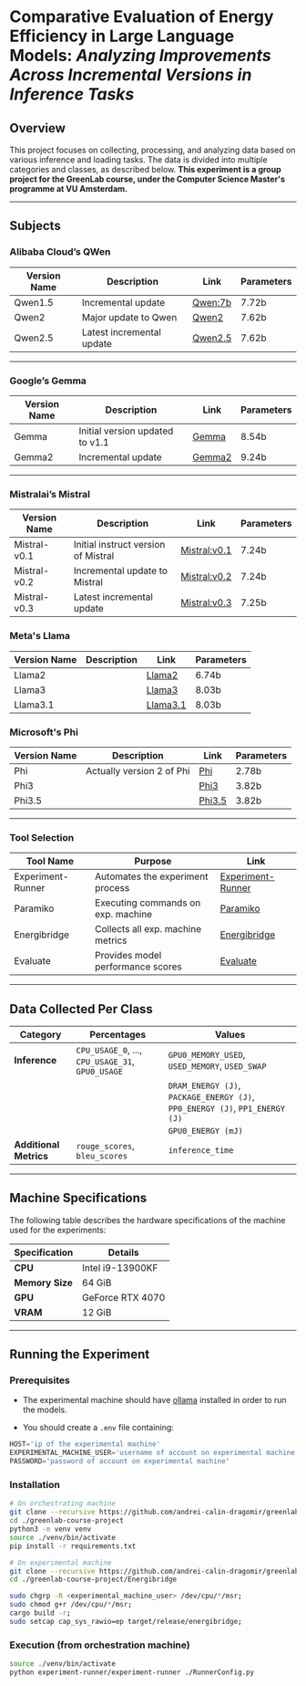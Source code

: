 # Comparative Evaluation of Energy Efficiency in Large Language Models: _Analyzing Improvements Across Incremental Versions in Inference Tasks_

## Overview

This project focuses on collecting, processing, and analyzing data based on various inference and loading tasks. The data is divided into multiple categories and classes, as described below.
**This experiment is a group project for the GreenLab course, under the Computer Science Master's programme at VU Amsterdam.**

---

## Subjects

### Alibaba Cloud’s QWen

| Version Name    | Description                     | Link                                             | Parameters |
| --------------- | ------------------------------- | ------------------------------------------------ | ---------- |
| Qwen1.5         | Incremental update              | [Qwen:7b](https://ollama.com/library/qwen:7b "‌") | 7.72b      |
| Qwen2           | Major update to Qwen            | [Qwen2](https://ollama.com/library/qwen2 "‌")     | 7.62b      |
| Qwen2.5         | Latest incremental update       | [Qwen2.5](https://ollama.com/library/qwen2.5 "‌") | 7.62b      |

---

### Google’s Gemma

| Version Name    | Description                     | Link                                          | Parameters |
| --------------- | ------------------------------- | --------------------------------------------- | ---------- |
| Gemma           | Initial version updated to v1.1 | [Gemma](https://ollama.com/library/gemma "‌")  | 8.54b      |
| Gemma2          | Incremental update              | [Gemma2](https://ollama.com/library/gemma2 "‌")| 9.24b      |

---

### Mistralai’s Mistral

| Version Name    | Description                         | Link                                                       | Parameters |
| --------------- | ----------------------------------- | ---------------------------------------------------------- | ---------- |
| Mistral-v0.1    | Initial instruct version of Mistral | [Mistral:v0.1](https://ollama.com/library/mistral:v0.1 "‌") | 7.24b      |
| Mistral-v0.2    | Incremental update to Mistral       | [Mistral:v0.2](https://ollama.com/library/mistral:v0.2 "‌") | 7.24b      |
| Mistral-v0.3    | Latest incremental update           | [Mistral:v0.3](https://ollama.com/library/mistral:v0.3 "‌") | 7.25b      |

### Meta's Llama

| Version Name    | Description                         | Link                                                       | Parameters |
| --------------- | ----------------------------------- | ---------------------------------------------------------- | ---------- |
| Llama2          |                                     | [Llama2](https://ollama.com/library/llama2 "‌")             | 6.74b      |
| Llama3          |                                     | [Llama3](https://ollama.com/library/llama3 "‌")             | 8.03b      |
| Llama3.1        |                                     | [Llama3.1](https://ollama.com/library/llama3 "‌")           | 8.03b      |

### Microsoft's Phi

| Version Name    | Description                         | Link                                                       | Parameters |
| --------------- | ----------------------------------- | ---------------------------------------------------------- | ---------- |
| Phi             | Actually version 2 of Phi           | [Phi](https://ollama.com/library/phi "‌")                   | 2.78b      |
| Phi3            |                                     | [Phi3](https://ollama.com/library/phi3 "‌")                 | 3.82b      |
| Phi3.5          |                                     | [Phi3.5](https://ollama.com/library/phi3.5 "‌")             | 3.82b      |

---

### Tool Selection

| Tool Name         | Purpose                             | Link                                                               |
| ----------------- | ----------------------------------- | ------------------------------------------------------------------ |
| Experiment-Runner | Automates the experiment process    | [Experiment-Runner](https://github.com/S2-group/experiment-runner) |
| Paramiko          | Executing commands on exp. machine  | [Paramiko](https://www.paramiko.org/)                              |
| Energibridge      | Collects all exp. machine metrics   | [Energibridge](https://github.com/tdurieux/EnergiBridge.git)       |
| Evaluate          | Provides model performance scores   | [Evaluate](https://huggingface.co/docs/evaluate/en/index)          |

---

## Data Collected Per Class

| **Category**           | **Percentages**                                  | **Values**                                                                  |
| ---------------------- | ------------------------------------------------ | --------------------------------------------------------------------------- |
| **Inference**          | `CPU_USAGE_0`, ..., `CPU_USAGE_31`, `GPU0_USAGE` | `GPU0_MEMORY_USED`, `USED_MEMORY`, `USED_SWAP`                              |
|                        |                                                  | `DRAM_ENERGY (J)`, `PACKAGE_ENERGY (J)`, `PP0_ENERGY (J)`, `PP1_ENERGY (J)` |
|                        |                                                  | `GPU0_ENERGY (mJ)`                                                       |
| **Additional Metrics** | `rouge_scores`, `bleu_scores`                              | `inference_time`                                                            |


---

## Machine Specifications

The following table describes the hardware specifications of the machine used for the experiments:

| **Specification** | **Details**      |
| ----------------- | ---------------- |
| **CPU**           | Intel i9-13900KF |
| **Memory Size**   | 64 GiB           |
| **GPU**           | GeForce RTX 4070 |
| **VRAM**          | 12 GiB           |

---

## Running the Experiment

### Prerequisites

- The experimental machine should have [ollama](https://ollama.com/) installed in order to run the models.

- You should create a `.env` file containing:
```python
HOST='ip of the experimental machine'
EXPERIMENTAL_MACHINE_USER='username of account on experimental machine'
PASSWORD='password of account on experimental machine'
```



### Installation


```bash
# On orchestrating machine
git clone --recursive https://github.com/andrei-calin-dragomir/greenlab-course-project.git
cd ./greenlab-course-project
python3 -m venv venv
source ./venv/bin/activate
pip install -r requirements.txt
```

```bash
# On experimental machine
git clone --recursive https://github.com/andrei-calin-dragomir/greenlab-course-project.git
cd ./greenlab-course-project/Energibridge

sudo chgrp -R <experimental_machine_user> /dev/cpu/*/msr;
sudo chmod g+r /dev/cpu/*/msr;
cargo build -r;
sudo setcap cap_sys_rawio=ep target/release/energibridge;
```

### Execution (from orchestration machine)

```bash
source ./venv/bin/activate
python experiment-runner/experiment-runner ./RunnerConfig.py
```
